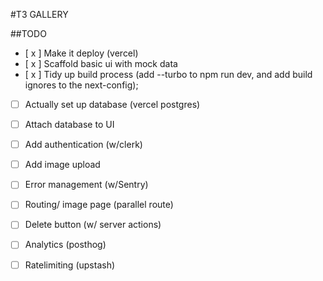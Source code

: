 #T3 GALLERY


##TODO

- [ x ] Make it deploy (vercel)
- [ x ] Scaffold basic ui with mock data
- [ x ] Tidy up build process (add --turbo to npm run dev, and add build ignores to the next-config);
- [  ] Actually set up database (vercel postgres)
- [  ] Attach database to UI
- [  ] Add authentication (w/clerk)
- [  ] Add image upload
- [  ] Error management (w/Sentry)
- [  ] Routing/ image page (parallel route)
- [  ] Delete button (w/ server actions)
- [  ] Analytics (posthog)
- [  ] Ratelimiting (upstash)

